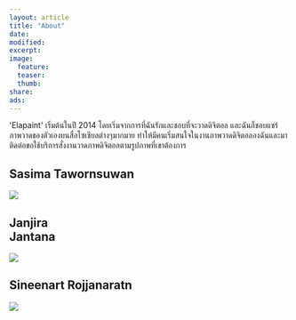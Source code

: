 ```yaml
---
layout: article
title: "About"
date: 
modified: 
excerpt: 
image: 
  feature: 
  teaser: 
  thumb: 
share: 
ads: 
---
```


<div>'Elapaint' เริ่มต้นในปี 2014 โดยเริ่มจากการที่ฉันรักและชอบที่จะวาดดิจิตอล และฉันก็ชอบแชร์ภาพวาดของตัวเองบนสื่อโซเชียลต่างๆมากมาย ทำให้มีคนเริ่มสนใจในงานภาพวาดดิจิตอลองฉันและมาติดต่อขอใช้บริการสั่งงานวาดภาพดิจิตอลตามรูปภาพที่เขาต้องการ</div>



<div class="tile">
  <h2 class="post-title">Sasima Tawornsuwan</h2>
  <p class="post-excerpt"><a href="https://www.facebook.com/mimily.chinen"><img src="http://i1291.photobucket.com/albums/b559/mooyokii/m_zpsae685431.png"></a></p>
</div>

<div class="tile">
  <h2 class="post-title">Janjira<br>Jantana</h2>
  <p class="post-excerpt"><a href="https://www.facebook.com/janjira.jantana"><img src="http://i1291.photobucket.com/albums/b559/mooyokii/b_zps43d9e2da.png"></a></p>
</div>

<div class="tile">
  <h2 class="post-title">Sineenart Rojjanaratn</h2>
  <p class="post-excerpt"><a href="https://www.facebook.com/mooyokii"><img src="http://i1291.photobucket.com/albums/b559/mooyokii/Y_zps58553e23.png"></a></p>
</div>




       